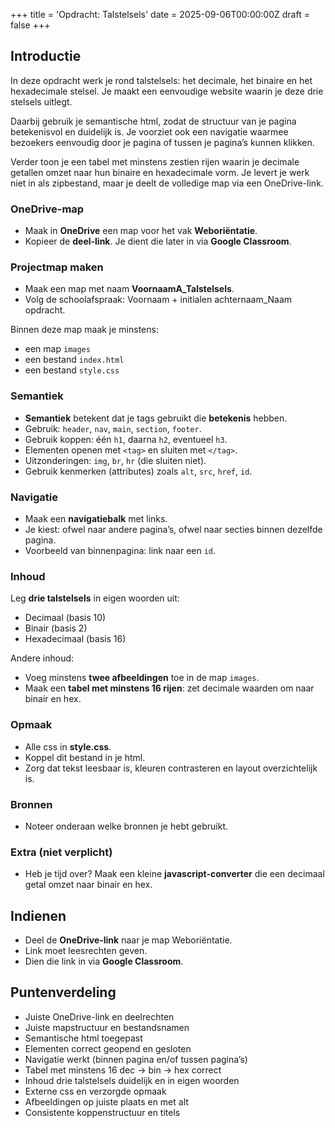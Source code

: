 +++
title = 'Opdracht: Talstelsels'
date = 2025-09-06T00:00:00Z
draft = false
+++

## Introductie

In deze opdracht werk je rond talstelsels: het decimale, het binaire en het hexadecimale stelsel. Je maakt een eenvoudige website waarin je deze drie stelsels uitlegt. 

Daarbij gebruik je semantische html, zodat de structuur van je pagina betekenisvol en duidelijk is. Je voorziet ook een navigatie waarmee bezoekers eenvoudig door je pagina of tussen je pagina’s kunnen klikken. 

Verder toon je een tabel met minstens zestien rijen waarin je decimale getallen omzet naar hun binaire en hexadecimale vorm. Je levert je werk niet in als zipbestand, maar je deelt de volledige map via een OneDrive-link.

### OneDrive-map

- Maak in **OneDrive** een map voor het vak **Weboriëntatie**.  
- Kopieer de **deel-link**. Je dient die later in via **Google Classroom**.  

### Projectmap maken

- Maak een map met naam **VoornaamA_Talstelsels**.  
- Volg de schoolafspraak: Voornaam + initialen achternaam\_Naam opdracht.  

Binnen deze map maak je minstens:  
  - een map `images`  
  - een bestand `index.html`  
  - een bestand `style.css`  

### Semantiek

- **Semantiek** betekent dat je tags gebruikt die **betekenis** hebben.  
- Gebruik: `header`, `nav`, `main`, `section`, `footer`.  
- Gebruik koppen: één `h1`, daarna `h2`, eventueel `h3`.  
- Elementen openen met `<tag>` en sluiten met `</tag>`.  
- Uitzonderingen: `img`, `br`, `hr` (die sluiten niet).  
- Gebruik kenmerken (attributes) zoals `alt`, `src`, `href`, `id`.  

### Navigatie

- Maak een **navigatiebalk** met links.  
- Je kiest: ofwel naar andere pagina’s, ofwel naar secties binnen dezelfde pagina.  
- Voorbeeld van binnenpagina: link naar een `id`.  

### Inhoud

Leg **drie talstelsels** in eigen woorden uit: 

- Decimaal (basis 10)  
- Binair (basis 2)  
- Hexadecimaal (basis 16)  

Andere inhoud:

- Voeg minstens **twee afbeeldingen** toe in de map `images`.  
- Maak een **tabel met minstens 16 rijen**: zet decimale waarden om naar binair en hex.  

### Opmaak

- Alle css in **style.css**.  
- Koppel dit bestand in je html.  
- Zorg dat tekst leesbaar is, kleuren contrasteren en layout overzichtelijk is.  

### Bronnen

- Noteer onderaan welke bronnen je hebt gebruikt.  

### Extra (niet verplicht)

- Heb je tijd over? Maak een kleine **javascript-converter** die een decimaal getal omzet naar binair en hex.  

## Indienen

- Deel de **OneDrive-link** naar je map Weboriëntatie.  
- Link moet leesrechten geven.  
- Dien die link in via **Google Classroom**.  

## Puntenverdeling

- Juiste OneDrive-link en deelrechten  
- Juiste mapstructuur en bestandsnamen  
- Semantische html toegepast  
- Elementen correct geopend en gesloten  
- Navigatie werkt (binnen pagina en/of tussen pagina’s)  
- Tabel met minstens 16 dec → bin → hex correct  
- Inhoud drie talstelsels duidelijk en in eigen woorden  
- Externe css en verzorgde opmaak  
- Afbeeldingen op juiste plaats en met alt  
- Consistente koppenstructuur en titels  
